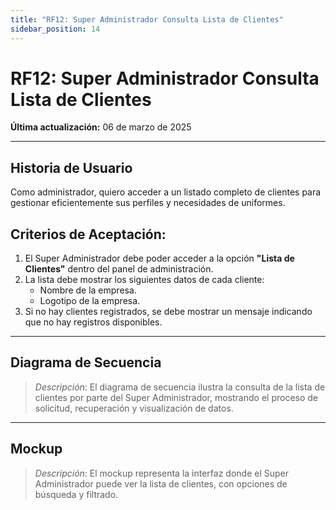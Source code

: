 ```yaml
---
title: "RF12: Super Administrador Consulta Lista de Clientes"
sidebar_position: 14
---
```


# RF12: Super Administrador Consulta Lista de Clientes

**Última actualización:** 06 de marzo de 2025

---

## Historia de Usuario

Como administrador, quiero acceder a un listado completo de clientes para gestionar eficientemente sus perfiles y necesidades de uniformes.

## **Criterios de Aceptación:**

1. El Super Administrador debe poder acceder a la opción **"Lista de Clientes"** dentro del panel de administración.
2. La lista debe mostrar los siguientes datos de cada cliente:
   - Nombre de la empresa.
   - Logotipo de la empresa.
3. Si no hay clientes registrados, se debe mostrar un mensaje indicando que no hay registros disponibles.

---

## **Diagrama de Secuencia**

> _Descripción_: El diagrama de secuencia ilustra la consulta de la lista de clientes por parte del Super Administrador, mostrando el proceso de solicitud, recuperación y visualización de datos.

---

## **Mockup**

> _Descripción_: El mockup representa la interfaz donde el Super Administrador puede ver la lista de clientes, con opciones de búsqueda y filtrado.
